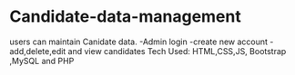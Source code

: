 # Candidate-data-management

users can maintain Canidate data.
-Admin login
-create new account
-add,delete,edit and view candidates
Tech Used: HTML,CSS,JS, Bootstrap ,MySQL and PHP
